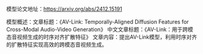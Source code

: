 模型论文地址：https://arxiv.org/abs/2412.15191

模型概述：文章标题：《AV-Link: Temporally-Aligned Diffusion Features for Cross-Modal Audio-Video Generation》
中文文章标题：《AV-Link：用于跨模态音视频生成的时序对齐扩散特征》
文章内容：提出AV-Link模型，利用时序对齐的扩散特征实现高效的跨模态音视频生成。
